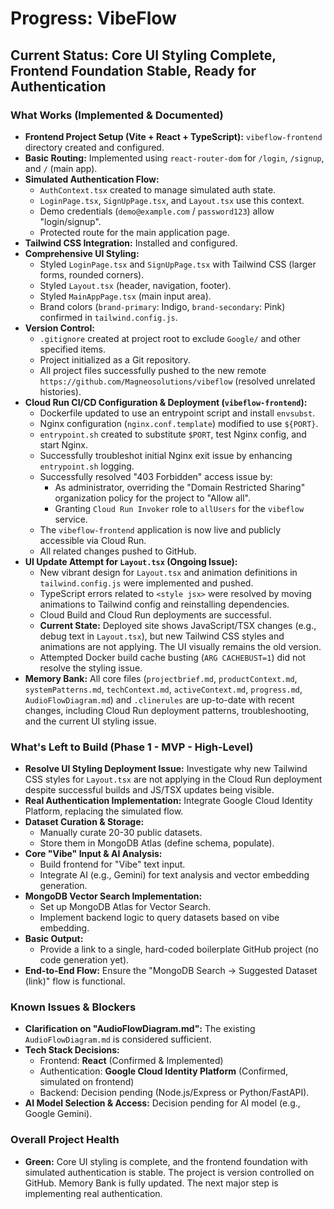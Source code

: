 # Progress: VibeFlow

## Current Status: Core UI Styling Complete, Frontend Foundation Stable, Ready for Authentication

### What Works (Implemented & Documented)
*   **Frontend Project Setup (Vite + React + TypeScript):** `vibeflow-frontend` directory created and configured.
*   **Basic Routing:** Implemented using `react-router-dom` for `/login`, `/signup`, and `/` (main app).
*   **Simulated Authentication Flow:**
    *   `AuthContext.tsx` created to manage simulated auth state.
    *   `LoginPage.tsx`, `SignUpPage.tsx`, and `Layout.tsx` use this context.
    *   Demo credentials (`demo@example.com` / `password123`) allow "login/signup".
    *   Protected route for the main application page.
*   **Tailwind CSS Integration:** Installed and configured.
*   **Comprehensive UI Styling:**
    *   Styled `LoginPage.tsx` and `SignUpPage.tsx` with Tailwind CSS (larger forms, rounded corners).
    *   Styled `Layout.tsx` (header, navigation, footer).
    *   Styled `MainAppPage.tsx` (main input area).
    *   Brand colors (`brand-primary`: Indigo, `brand-secondary`: Pink) confirmed in `tailwind.config.js`.
*   **Version Control:**
    *   `.gitignore` created at project root to exclude `Google/` and other specified items.
    *   Project initialized as a Git repository.
    *   All project files successfully pushed to the new remote `https://github.com/Magneosolutions/vibeflow` (resolved unrelated histories).
*   **Cloud Run CI/CD Configuration & Deployment (`vibeflow-frontend`):**
    *   Dockerfile updated to use an entrypoint script and install `envsubst`.
    *   Nginx configuration (`nginx.conf.template`) modified to use `${PORT}`.
    *   `entrypoint.sh` created to substitute `$PORT`, test Nginx config, and start Nginx.
    *   Successfully troubleshot initial Nginx exit issue by enhancing `entrypoint.sh` logging.
    *   Successfully resolved "403 Forbidden" access issue by:
        *   As administrator, overriding the "Domain Restricted Sharing" organization policy for the project to "Allow all".
        *   Granting `Cloud Run Invoker` role to `allUsers` for the `vibeflow` service.
    *   The `vibeflow-frontend` application is now live and publicly accessible via Cloud Run.
    *   All related changes pushed to GitHub.
*   **UI Update Attempt for `Layout.tsx` (Ongoing Issue):**
    *   New vibrant design for `Layout.tsx` and animation definitions in `tailwind.config.js` were implemented and pushed.
    *   TypeScript errors related to `<style jsx>` were resolved by moving animations to Tailwind config and reinstalling dependencies.
    *   Cloud Build and Cloud Run deployments are successful.
    *   **Current State:** Deployed site shows JavaScript/TSX changes (e.g., debug text in `Layout.tsx`), but new Tailwind CSS styles and animations are not applying. The UI visually remains the old version.
    *   Attempted Docker build cache busting (`ARG CACHEBUST=1`) did not resolve the styling issue.
*   **Memory Bank:** All core files (`projectbrief.md`, `productContext.md`, `systemPatterns.md`, `techContext.md`, `activeContext.md`, `progress.md`, `AudioFlowDiagram.md`) and `.clinerules` are up-to-date with recent changes, including Cloud Run deployment patterns, troubleshooting, and the current UI styling issue.

### What's Left to Build (Phase 1 - MVP - High-Level)
*   **Resolve UI Styling Deployment Issue:** Investigate why new Tailwind CSS styles for `Layout.tsx` are not applying in the Cloud Run deployment despite successful builds and JS/TSX updates being visible.
*   **Real Authentication Implementation:** Integrate Google Cloud Identity Platform, replacing the simulated flow.
*   **Dataset Curation & Storage:**
    *   Manually curate 20-30 public datasets.
    *   Store them in MongoDB Atlas (define schema, populate).
*   **Core "Vibe" Input & AI Analysis:**
    *   Build frontend for "Vibe" text input.
    *   Integrate AI (e.g., Gemini) for text analysis and vector embedding generation.
*   **MongoDB Vector Search Implementation:**
    *   Set up MongoDB Atlas for Vector Search.
    *   Implement backend logic to query datasets based on vibe embedding.
*   **Basic Output:**
    *   Provide a link to a single, hard-coded boilerplate GitHub project (no code generation yet).
*   **End-to-End Flow:** Ensure the "MongoDB Search -> Suggested Dataset (link)" flow is functional.

### Known Issues & Blockers
*   **Clarification on "AudioFlowDiagram.md":** The existing `AudioFlowDiagram.md` is considered sufficient.
*   **Tech Stack Decisions:**
    *   Frontend: **React** (Confirmed & Implemented)
    *   Authentication: **Google Cloud Identity Platform** (Confirmed, simulated on frontend)
    *   Backend: Decision pending (Node.js/Express or Python/FastAPI).
*   **AI Model Selection & Access:** Decision pending for AI model (e.g., Google Gemini).

### Overall Project Health
*   **Green:** Core UI styling is complete, and the frontend foundation with simulated authentication is stable. The project is version controlled on GitHub. Memory Bank is fully updated. The next major step is implementing real authentication.
